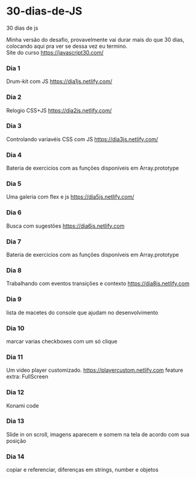 # 30-dias-de-JS
30 dias de js 

Minha versão do desafio, provavelmente vai durar mais do que 30 dias, colocando aqui pra ver se dessa vez eu termino.<br>
Site do curso https://javascript30.com/


### Dia 1
Drum-kit com JS https://dia1js.netlify.com/

### Dia 2
Relogio CSS+JS https://dia2js.netlify.com/

### Dia 3
Controlando variavéis CSS com JS https://dia3js.netlify.com/

### Dia 4
Bateria de exercicios com as funções disponíveis em Array.prototype

### Dia 5
Uma galeria com flex e js https://dia5js.netlify.com/

### Dia 6
Busca com sugestões https://dia6js.netlify.com

### Dia 7
Bateria de exercicios com as funções disponíveis em Array.prototype

### Dia 8
Trabalhando com eventos transições e contexto https://dia8js.netlify.com

### Dia 9
lista de macetes do console que ajudam no desenvolvimento

### Dia 10
marcar varias checkboxes com um só clique

### Dia 11
Um video player customizado.  https://playercustom.netlify.com
    feature extra: FullScreen


### Dia 12
Konami code

### Dia 13
Slide in on scroll, imagens aparecem e somem na tela de acordo com sua posição 

### Dia 14
copiar e referenciar, diferenças em strings, number e objetos